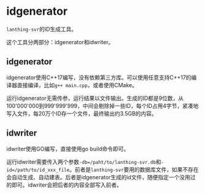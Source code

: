 # idgenerator

`lanthing-svr`的ID生成工具。

这个工具分两部分：idgenerator和idwriter。

## idgenerator

idgenerator使用C++17编写，没有依赖第三方库。可以使用任意支持C++17的编译器直接编译，比如`g++ main.cpp`，或者使用CMake。

运行idgenerator无需传参，运行结果以文件输出。生成的ID都是9位数，从100'000'000到999'999'999，中间会剔除掉一些ID，每个ID占用4字节，紧凑地写入文件，每20万个ID存一个文件，最终输出约3.5GB的内容。

## idwriter
idwriter使用GO编写，直接使用go build命令即可。

运行idwriter需要传入两个参数`-db=/paht/to/lanthing-svr.db`和`-id=/path/to/id_xxx_file`。前者是`lanthing-svr`要用的数据库文件，如果不存在会自动生成、自动建表。后者是idgenerator生成的id文件，随便指定一个没用过的即可。idwriter会把后者的内容全部写入前者。